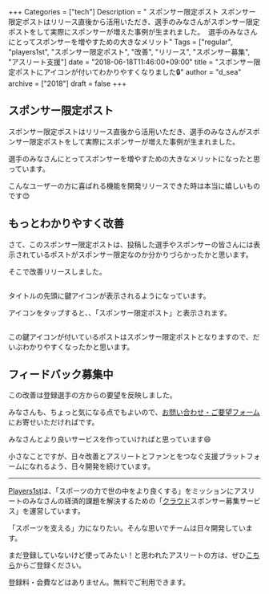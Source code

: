 +++
Categories = ["tech"]
Description = " スポンサー限定ポスト  スポンサー限定ポストはリリース直後から活用いただき、選手のみなさんがスポンサー限定ポストをして実際にスポンサーが増えた事例が生まれました。&nbsp;  選手のみなさんにとってスポンサーを増やすための大きなメリット"
Tags = ["regular", "players1st", "スポンサー限定ポスト", "改善", "リリース", "スポンサー募集", "アスリート支援"]
date = "2018-06-18T11:46:00+09:00"
title = "スポンサー限定ポストにアイコンが付いてわかりやすくなりました🔒"
author = "d_sea"
archive = ["2018"]
draft = false
+++

<body>
<h2>スポンサー限定ポスト</h2>


<p>スポンサー限定ポストはリリース直後から活用いただき、選手のみなさんがスポンサー限定ポストをして実際にスポンサーが増えた事例が生まれました。 </p>


<p>選手のみなさんにとってスポンサーを増やすための大きなメリットになったと思っています。</p>


<p>こんなユーザーの方に喜ばれる機能を開発リリースできた時は本当に嬉しいものです😊</p>


<h2>もっとわかりやすく改善</h2>


<p>さて、このスポンサー限定ポストは、投稿した選手やスポンサーの皆さんには表示されているポストがスポンサー限定なのか分かりづらかったかと思います。</p>


<p>そこで改善リリースしました。</p>


<p><figure class="tmblr-full" data-orig-height="302" data-orig-width="581"><img src="https://cdn-ak.f.st-hatena.com/images/fotolife/d/d_sea/20180823/20180823110710.png" data-orig-height="302" data-orig-width="581" alt=""></figure></p>
<p>タイトルの先頭に鍵アイコンが表示されるようになっています。</p>
<p>アイコンをタップすると、、「スポンサー限定ポスト」と表示されます。</p>
<figure class="tmblr-full" data-orig-height="542" data-orig-width="779"><img src="https://cdn-ak.f.st-hatena.com/images/fotolife/d/d_sea/20180823/20180823111059.png" data-orig-height="542" data-orig-width="779" alt=""></figure><p>この鍵アイコンが付いているポストはスポンサー限定ポストとなりますので、だいぶわかりやすくなったかと思います。</p>
<h2>フィードバック募集中</h2>
<p>この改善は登録選手の方からの要望を反映しました。</p>
<p>みなさんも、ちょっと気になる点でもよいので、<a href="https://players1.st/feedbacks/new">お問い合わせ・ご要望フォーム</a>にお寄せいただければです。</p>
<p>みなさんとより良いサービスを作っていければと思っています😄<br></p>
<p>小さなことですが、日々改善とアスリートとファンとをつなぐ支援プラットフォームになれるよう、日々開発を続けています。</p>
<hr>
<p><a href="https://players1.st/">Players1st</a>は、「スポーツの力で世の中をより良くする」をミッションにアスリートのみなさんの経済的課題を解決するための「<a class="keyword" href="http://d.hatena.ne.jp/keyword/%A5%AF%A5%E9%A5%A6%A5%C9">クラウド</a>スポンサー募集サービス」を運営しています。</p>
<p>「スポーツを支える」力になりたい。そんな思いでチームは日々開発しています。</p>
<p>まだ登録していないけど使ってみたい！と思われたアスリートの方は、ぜひ<a href="https://players1.st/users/sign_up_confirm?token=U9uHncad">こちら</a>からご登録ください。</p>
<p>登録料・会費などはありません。無料でご利用できます。</p>
</body>
